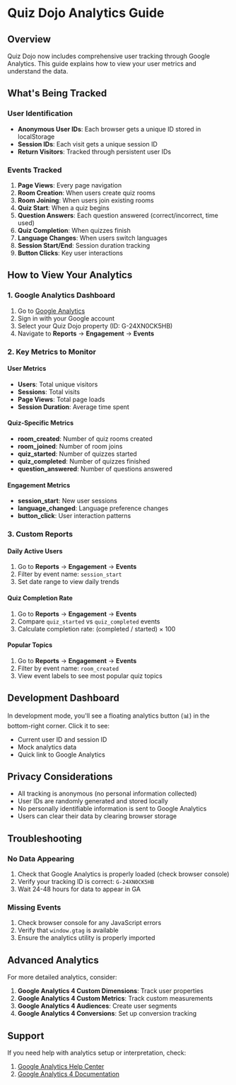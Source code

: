 # Quiz Dojo Analytics Guide

## Overview
Quiz Dojo now includes comprehensive user tracking through Google Analytics. This guide explains how to view your user metrics and understand the data.

## What's Being Tracked

### User Identification
- **Anonymous User IDs**: Each browser gets a unique ID stored in localStorage
- **Session IDs**: Each visit gets a unique session ID
- **Return Visitors**: Tracked through persistent user IDs

### Events Tracked
1. **Page Views**: Every page navigation
2. **Room Creation**: When users create quiz rooms
3. **Room Joining**: When users join existing rooms
4. **Quiz Start**: When a quiz begins
5. **Question Answers**: Each question answered (correct/incorrect, time used)
6. **Quiz Completion**: When quizzes finish
7. **Language Changes**: When users switch languages
8. **Session Start/End**: Session duration tracking
9. **Button Clicks**: Key user interactions

## How to View Your Analytics

### 1. Google Analytics Dashboard
1. Go to [Google Analytics](https://analytics.google.com)
2. Sign in with your Google account
3. Select your Quiz Dojo property (ID: G-24XN0CK5HB)
4. Navigate to **Reports** → **Engagement** → **Events**

### 2. Key Metrics to Monitor

#### User Metrics
- **Users**: Total unique visitors
- **Sessions**: Total visits
- **Page Views**: Total page loads
- **Session Duration**: Average time spent

#### Quiz-Specific Metrics
- **room_created**: Number of quiz rooms created
- **room_joined**: Number of room joins
- **quiz_started**: Number of quizzes started
- **quiz_completed**: Number of quizzes finished
- **question_answered**: Number of questions answered

#### Engagement Metrics
- **session_start**: New user sessions
- **language_changed**: Language preference changes
- **button_click**: User interaction patterns

### 3. Custom Reports

#### Daily Active Users
1. Go to **Reports** → **Engagement** → **Events**
2. Filter by event name: `session_start`
3. Set date range to view daily trends

#### Quiz Completion Rate
1. Go to **Reports** → **Engagement** → **Events**
2. Compare `quiz_started` vs `quiz_completed` events
3. Calculate completion rate: (completed / started) × 100

#### Popular Topics
1. Go to **Reports** → **Engagement** → **Events**
2. Filter by event name: `room_created`
3. View event labels to see most popular quiz topics

## Development Dashboard

In development mode, you'll see a floating analytics button (📊) in the bottom-right corner. Click it to see:
- Current user ID and session ID
- Mock analytics data
- Quick link to Google Analytics

## Privacy Considerations

- All tracking is anonymous (no personal information collected)
- User IDs are randomly generated and stored locally
- No personally identifiable information is sent to Google Analytics
- Users can clear their data by clearing browser storage

## Troubleshooting

### No Data Appearing
1. Check that Google Analytics is properly loaded (check browser console)
2. Verify your tracking ID is correct: `G-24XN0CK5HB`
3. Wait 24-48 hours for data to appear in GA

### Missing Events
1. Check browser console for any JavaScript errors
2. Verify that `window.gtag` is available
3. Ensure the analytics utility is properly imported

## Advanced Analytics

For more detailed analytics, consider:
1. **Google Analytics 4 Custom Dimensions**: Track user properties
2. **Google Analytics 4 Custom Metrics**: Track custom measurements
3. **Google Analytics 4 Audiences**: Create user segments
4. **Google Analytics 4 Conversions**: Set up conversion tracking

## Support

If you need help with analytics setup or interpretation, check:
1. [Google Analytics Help Center](https://support.google.com/analytics)
2. [Google Analytics 4 Documentation](https://developers.google.com/analytics/devguides/collection/ga4) 